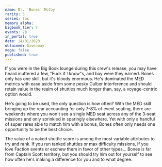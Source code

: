```yaml
---
name: Dr. 'Bones' McCoy
rarity: 5
series: tos
memory_alpha:
bigbook_tier: 7
events: 28
in_portal: true
date: 14/01/2020
obtained: Giveaway
mega: false
published: true
---
```


If you were in the Big Book lounge during this crew's release, you may have heard muttered a few, "Fuck if I know"s, and boy were they earned. Bones only has one skill, but it's bloody enormous. He's dominated the MED metrics with ease aside from some pesky Culber interference and should retain value in the realm of shuttles much longer than, say, a voyage-centric option would.

He's going to be used, the only question is how often? With the MED skill bringing up the rear accounting for only 7-8% of event seating, there are weekends where you won't see a single MED seat across any of the 3-seat missions and only sprinkled in sparingly elsewhere. Yet with only a handful of super rares able to match him with a bonus, Bones often only needs one opportunity to be the best choice.

The value of a naked shuttle score is among the most variable attributes to try and rank. If you run tanked shuttles or max difficulty missions, if you love Faction events or eschew them in favor of other types... Bones is far from Captain Scott territory, but you should try him out for yourself to see how often he's making a difference for you and to what degree.
